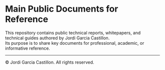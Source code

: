 # Main Public Documents for Reference

This repository contains public technical reports, whitepapers, and technical guides authored by Jordi Garcia Castillon.  
Its purpose is to share key documents for professional, academic, or informative reference.

---

© Jordi Garcia Castillon. All rights reserved.

